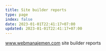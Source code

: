```yaml
---
title: Site builder reports
type: page
index: false
date: 2023-01-01T22:41:17+07:00
updated: 2023-01-01T22:41:17+07:00
---
```


www.webmanajemen.com site builder reports